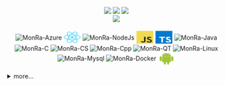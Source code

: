 <!--Hello
<h2><img src="https://emojis.slackmojis.com/emojis/images/1531849430/4246/blob-sunglasses.gif?1531849430" width="30"/> Hi There👋 , I'm MonRá! <img src="https://media.giphy.com/media/12oufCB0MyZ1Go/giphy.gif" width="50"><img src="https://i.giphy.com/9KawrQzIwdAYg.webp" width="50"></h2>
-->

<div>
  </p>
  <div align="center">
   <a href="https://www.facebook.com/ramon.chaib" target="_blank"><img src="https://img.shields.io/badge/-Facebook-%230077B5?style=for-the-badge&logo=facebook&logoColor=white" target="_blank"></a> 
  <a href="https://www.instagram.com/monrapps/" target="_blank"><img src="https://img.shields.io/badge/-Instagram-%23E4405F?style=for-the-badge&logo=instagram&logoColor=white" target="_blank"></a>
  <a href="https://www.linkedin.com/in/ramon-chaib-27007635/" target="_blank"><img src="https://img.shields.io/badge/-LinkedIn-%230077B5?style=for-the-badge&logo=linkedin&logoColor=white" target="_blank"></a>   
</div>

<div align="center">
  <img src="https://i.giphy.com/MM0Jrc8BHKx3y.webp">
</div>
  
 <div style="display: inline_block" align="center"><br>
  <img align="center" alt="MonRa-Azure" height="30" width="40" src="https://cdn.jsdelivr.net/gh/devicons/devicon/icons/azure/azure-original.svg">
  <img align="center" alt="MonRa-React" height="30" width="40" src="https://raw.githubusercontent.com/devicons/devicon/master/icons/react/react-original.svg">
  <img align="center" alt="MonRa-NodeJs" height="30" width="40" src="https://cdn.jsdelivr.net/gh/devicons/devicon/icons/nodejs/nodejs-original.svg">
  <img align="center" alt="MonRa-Js" height="30" width="40" src="https://raw.githubusercontent.com/devicons/devicon/master/icons/javascript/javascript-original.svg">     <img align="center" alt="MonRa-Ts" height="30" width="40" src="https://raw.githubusercontent.com/devicons/devicon/master/icons/typescript/typescript-original.svg">
  <img align="center" alt="MonRa-Java" height="30" width="40" src="https://cdn.jsdelivr.net/gh/devicons/devicon/icons/java/java-original.svg">
  <img align="center" alt="MonRa-C" height="30" width="40" src="https://cdn.jsdelivr.net/gh/devicons/devicon/icons/c/c-original.svg">
  <img align="center" alt="MonRa-CS" height="30" width="40" src="https://cdn.jsdelivr.net/gh/devicons/devicon/icons/csharp/csharp-original.svg">
  <img align="center" alt="MonRa-Cpp" height="30" width="40" src="https://cdn.jsdelivr.net/gh/devicons/devicon/icons/cplusplus/cplusplus-original.svg">
  <img align="center" alt="MonRa-QT" height="30" width="40" src="https://cdn.jsdelivr.net/gh/devicons/devicon/icons/qt/qt-original.svg">
  <img align="center" alt="MonRa-Linux" height="30" width="40" src="https://cdn.jsdelivr.net/gh/devicons/devicon/icons/linux/linux-original.svg">
  <img align="center" alt="MonRa-Mysql" height="30" width="40" src="https://cdn.jsdelivr.net/gh/devicons/devicon/icons/mysql/mysql-original.svg">
  <img align="center" alt="MonRa-Docker" height="30" width="40" src="https://cdn.jsdelivr.net/gh/devicons/devicon/icons/docker/docker-original.svg">  
  <img align="center" alt="MonRa-Android" height="30" width="40" src="https://github.com/devicons/devicon/blob/master/icons/android/android-original.svg">
  
</div>
</a>

</br>
<!--
[![github activity graph](https://activity-graph.herokuapp.com/graph?username=monrapps&theme=chartreuse-dark)](https://github.com/monrapps/)
-->
<div>
<details>
      <summary>more...</summary>
      
<!--
### <img src="https://media.giphy.com/media/VgCDAzcKvsR6OM0uWg/giphy.gif" width="50"> A little more about me...  

```javascript
const monra = {
    pronouns: "He" | "Him",
    code: ["any"],
    askMeAbout: ["any"],
    technologies: {
        backEnd: {
            js: ["any"],
        },
        mobileApp: {
            native: ["Android Development"]
        },
        devOps: ["AWS", "Docker🐳", "Route53", "Nginx"],
        databases: ["mongo", "MySql", "sqlite"],
        misc: ["Firebase", "Socket.IO", "selenium", "open-cv", "php", "SuiteApp"]
    },
    architecture: ["Serverless Architecture", "Progressive web applications", "Single page applications"],
    currentFocus: "Building Robots to ease opertations",
    funFact: "There are two ways to write error-free programs; only the third one works"
};
```
-->

---
<!--START_SECTION:waka-->
![Code Time](http://img.shields.io/badge/Code%20Time-1%2C290%20hrs%2055%20mins-blue)

![Profile Views](http://img.shields.io/badge/Profile%20Views-0-blue)

![Lines of code](https://img.shields.io/badge/From%20Hello%20World%20I%27ve%20Written-4.9%20million%20lines%20of%20code-blue)

**🐱 My GitHub Data** 

> 📦 72.9 kB Used in GitHub's Storage 
 > 
> 🏆 3,998 Contributions in the Year 2025
 > 
> 🚫 Not Opted to Hire
 > 
> 📜 25 Public Repositories 
 > 
> 🔑 22 Private Repositories 
 > 
**I'm an Early 🐤** 

```text
🌞 Morning                9562 commits        ████████░░░░░░░░░░░░░░░░░   31.94 % 
🌆 Daytime                12643 commits       ███████████░░░░░░░░░░░░░░   42.23 % 
🌃 Evening                4217 commits        ████░░░░░░░░░░░░░░░░░░░░░   14.08 % 
🌙 Night                  3519 commits        ███░░░░░░░░░░░░░░░░░░░░░░   11.75 % 
```
📅 **I'm Most Productive on Thursday** 

```text
Monday                   5474 commits        █████░░░░░░░░░░░░░░░░░░░░   18.28 % 
Tuesday                  5605 commits        █████░░░░░░░░░░░░░░░░░░░░   18.72 % 
Wednesday                5742 commits        █████░░░░░░░░░░░░░░░░░░░░   19.18 % 
Thursday                 6429 commits        █████░░░░░░░░░░░░░░░░░░░░   21.47 % 
Friday                   4150 commits        ███░░░░░░░░░░░░░░░░░░░░░░   13.86 % 
Saturday                 1452 commits        █░░░░░░░░░░░░░░░░░░░░░░░░   04.85 % 
Sunday                   1089 commits        █░░░░░░░░░░░░░░░░░░░░░░░░   03.64 % 
```


📊 **This Week I Spent My Time On** 

```text
🕑︎ Time Zone: America/Sao_Paulo

💬 Programming Languages: 
Other                    45 mins             █████████████░░░░░░░░░░░░   51.33 % 
Markdown                 20 mins             ██████░░░░░░░░░░░░░░░░░░░   23.16 % 
YAML                     14 mins             ████░░░░░░░░░░░░░░░░░░░░░   16.78 % 
Python                   4 mins              █░░░░░░░░░░░░░░░░░░░░░░░░   04.85 % 
TypeScript               3 mins              █░░░░░░░░░░░░░░░░░░░░░░░░   03.49 % 

🔥 Editors: 
VS Code                  1 hr 28 mins        █████████████████████████   100.00 % 

🐱‍💻 Projects: 
Unknown Project          1 hr 3 mins         ██████████████████░░░░░░░   71.06 % 
wlm-infra                12 mins             ████░░░░░░░░░░░░░░░░░░░░░   14.16 % 
godaddy-cert-updater     4 mins              █░░░░░░░░░░░░░░░░░░░░░░░░   05.21 % 
wlm-backend              3 mins              █░░░░░░░░░░░░░░░░░░░░░░░░   03.93 % 
Markdown                 2 mins              █░░░░░░░░░░░░░░░░░░░░░░░░   03.06 % 

💻 Operating System: 
Windows                  1 hr 5 mins         ███████████████████░░░░░░   74.12 % 
WSL                      23 mins             ██████░░░░░░░░░░░░░░░░░░░   25.88 % 
```

**I Mostly Code in C++** 

```text
C                        17 repos            █████░░░░░░░░░░░░░░░░░░░░   18.09 % 
Python                   14 repos            ████░░░░░░░░░░░░░░░░░░░░░   14.89 % 
JavaScript               9 repos             ██░░░░░░░░░░░░░░░░░░░░░░░   09.57 % 
Shell                    6 repos             ██░░░░░░░░░░░░░░░░░░░░░░░   06.38 % 
HTML                     6 repos             ██░░░░░░░░░░░░░░░░░░░░░░░   06.38 % 
```



**Timeline**

![Lines of Code chart](https://raw.githubusercontent.com/monrapps/monrapps/master/assets/bar_graph.png)


 Last Updated on 10/09/2025 21:42:01 UTC
<!--END_SECTION:waka-->
